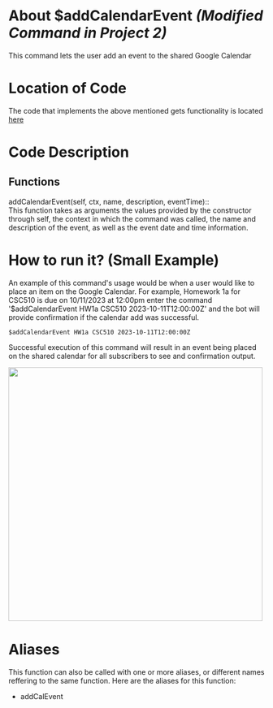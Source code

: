 # About $addCalendarEvent _(Modified Command in Project 2)_
This command lets the user add an event to the shared Google Calendar

# Location of Code
The code that implements the above mentioned gets functionality is located [here](https://github.com/maddaicita/ClassMateBot-1.1/blob/main/cogs/calendar.py)

# Code Description
## Functions
addCalendarEvent(self, ctx, name, description, eventTime):: <br>
This function takes as arguments the values provided by the constructor through self, the context in which the command was called, the name and description of the event, as well as the event date and time information.

# How to run it? (Small Example)
An example of this command's usage would be when a user would like to place an item on the Google Calendar. For example, Homework 1a for CSC510 is due on 10/11/2023 at 12:00pm
enter the command '$addCalendarEvent HW1a CSC510 2023-10-11T12:00:00Z' and the bot will provide confirmation if the calendar add was successful.
```
$addCalendarEvent HW1a CSC510 2023-10-11T12:00:00Z
```
Successful execution of this command will result in an event being placed on the shared calendar for all subscribers to see and confirmation output.

<img src="https://github.com/maddaicita/ClassMateBot-1.1/blob/main/data/proj2media/addCalendarEvent.png?raw=true" width=500>

# Aliases

This function can also be called with one or more aliases, or different names reffering to the same function. Here are the aliases for this function:

 - addCalEvent
